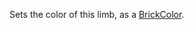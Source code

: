 Sets the color of this limb, as a [BrickColor](https://developer.roblox.com/api-reference/datatype/BrickColor).